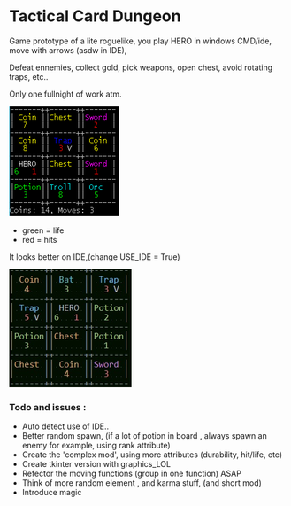 # Tactical Card Dungeon

Game prototype of a lite roguelike, you play HERO in windows CMD/ide, move with
arrows (asdw in
IDE),

Defeat ennemies, collect gold, pick weapons, open chest, avoid rotating
traps, etc..

Only one fullnight of work atm.



![Ugly](img/cmd.gif)

- green = life
- red = hits


It looks better on IDE,(change USE_IDE = True)

![bit better](img/ide_true.jpg)

### Todo and issues :

- Auto detect use of IDE..
- Better random spawn, (if a lot of potion in board , always spawn an enemy for example, using rank attribute)
- Create the 'complex mod', using more attributes (durability, hit/life, etc)
- Create tkinter version with graphics_LOL
- Refector the moving functions (group in one function) ASAP
- Think of more random element , and karma stuff, (and short mod)
- Introduce magic


